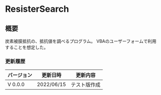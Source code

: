 # ResisterSearch
## 概要
炭素被膜抵抗の、抵抗値を調べるプログラム。
VBAのユーザーフォームで利用することを想定した。
### 更新履歴
|バージョン|更新日時|更新内容|
|----|----|----|
|V 0.0.0|2022/06/15|テスト版作成| 
